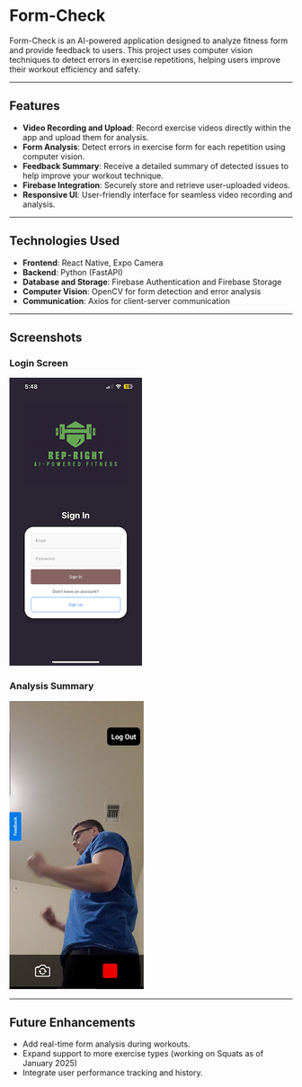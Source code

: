
# Form-Check

Form-Check is an AI-powered application designed to analyze fitness form and provide feedback to users. This project uses computer vision techniques to detect errors in exercise repetitions, helping users improve their workout efficiency and safety.

---

## Features
- **Video Recording and Upload**: Record exercise videos directly within the app and upload them for analysis.
- **Form Analysis**: Detect errors in exercise form for each repetition using computer vision.
- **Feedback Summary**: Receive a detailed summary of detected issues to help improve your workout technique.
- **Firebase Integration**: Securely store and retrieve user-uploaded videos.
- **Responsive UI**: User-friendly interface for seamless video recording and analysis.

---

## Technologies Used
- **Frontend**: React Native, Expo Camera
- **Backend**: Python (FastAPI)
- **Database and Storage**: Firebase Authentication and Firebase Storage
- **Computer Vision**: OpenCV for form detection and error analysis
- **Communication**: Axios for client-server communication

---

## Screenshots
### Login Screen
![Login Screen](./screenshots/loginPage.png)

### Analysis Summary
![Analysis Summary](./screenshots/analysisPage.png)

---

## Future Enhancements
- Add real-time form analysis during workouts.
- Expand support to more exercise types (working on Squats as of January 2025)
- Integrate user performance tracking and history.
